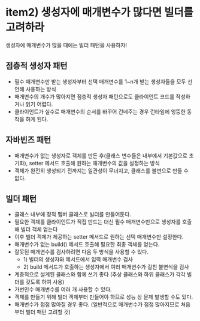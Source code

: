 # item2) 생성자에 매개변수가 많다면 빌더를 고려하라

생성자에 매개변수가 많을 때에는 빌더 패턴을 사용하자!

## 점층적 생성자 패턴

* 필수 매개변수만 받는 생성자부터 선택 매개변수를 1\~n개 받는 생성자들을 모두 선언해 사용하는 방식
* 매개변수의 개수가 많아지면 점층적 생성자 패턴으로도 클라이언트 코드를 작성하거나 읽기 어렵다.
* 클라이언트가 실수로 매개변수의 순서를 바꾸어 건네주는 경우 런타임에 엉뚱한 동작을 하게 된다.

## 자바빈즈 패턴

* 매개변수가 없는 생성자로 객체를 만든 후(클래스 변수들은 내부에서 기본값으로 초기화), setter 메서드 호출해 원하는 매개변수의 값을 설정하는 방식
* 객체가 완전히 생성되기 전까지는 일관성이 무너지고, 클래스를 불변으로 만들 수 없다.

## 빌더 패턴

* 클래스 내부에 정적 멤버 클래스로 빌더를 만들어둔다.
* 필요한 객체를 클라이언트가 직접 만드는 대신 필수 매개변수만으로 생성자를 호출해 빌더 객체 얻는다
* 이후 빌더 객체가 제공하는 setter 메서드로 원하는 선택 매개변수만 설정한다.
* 매개변수가 없는 build() 메서드 호출해 필요한 최종 객체를 얻는다.
* 잘못된 매개변수를 검사하려면 다음 두 방식을 사용할 수 있다.
  * 1\) 빌더의 생성자와 메서드에서 입력 매개변수 검사
  * 2\) build 메서드가 호출하는 생성자에서 여러 매개변수가 걸친 불변식을 검사
* 계층적으로 설계된 클래스와 함께 쓰기 좋다 (추상 클래스와 하위 클래스가 각각 빌더를 갖도록 하여 사용)
* 가변인수 매개변수를 여러 개 사용할 수 있다.
* 객체를 만들기 위해 빌더 객체부터 만들어야 하므로 성능 상 문제 발생할 수도 있다.
* 매개변수가 점점 많아질 경우 좋다. (일반적으로 매개변수가 점점 많아지므로 처음부터 빌더 패턴 고려할 것)
